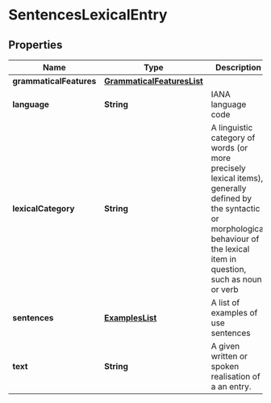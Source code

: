 
# SentencesLexicalEntry

## Properties
Name | Type | Description | Notes
------------ | ------------- | ------------- | -------------
**grammaticalFeatures** | [**GrammaticalFeaturesList**](GrammaticalFeaturesList.md) |  |  [optional]
**language** | **String** | IANA language code | 
**lexicalCategory** | **String** | A linguistic category of words (or more precisely lexical items), generally defined by the syntactic or morphological behaviour of the lexical item in question, such as noun or verb |  [optional]
**sentences** | [**ExamplesList**](ExamplesList.md) | A list of examples of use sentences | 
**text** | **String** | A given written or spoken realisation of a an entry. | 



